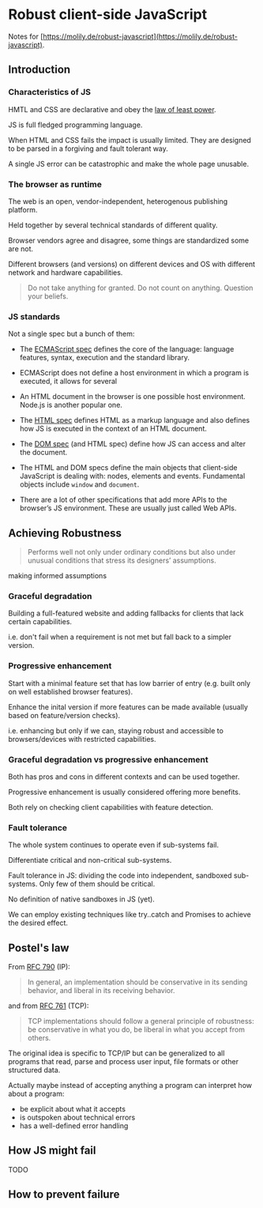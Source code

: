 # Robust client-side JavaScript

Notes for [https://molily.de/robust-javascript](https://molily.de/robust-javascript).

## Introduction

### Characteristics of JS

HMTL and CSS are declarative and obey the [law of least power](https://www.w3.org/2001/tag/doc/leastPower.html).

JS is full fledged programming language.

When HTML and CSS fails the impact is usually limited. They are designed to be parsed in a forgiving and fault tolerant way.

A single JS error can be catastrophic and make the whole page unusable.

### The browser as runtime

The web is an open, vendor-independent, heterogenous publishing platform.

Held together by several technical standards of different quality.

Browser vendors agree and disagree, some things are standardized some are not.

Different browsers (and versions) on different devices and OS with different network and hardware capabilities.

> Do not take anything for granted. Do not count on anything. Question your beliefs.

### JS standards

Not a single spec but a bunch of them:

* The [ECMAScript spec](https://www.ecma-international.org/publications/standards/Ecma-262.htm) defines the core of the language: language features, syntax, execution and the standard library.

* ECMAScript does not define a host environment in which a program is executed, it allows for several

* An HTML document in the browser is one possible host environment. Node.js is another popular one.

* The [HTML spec](https://www.w3.org/TR/html5/) defines HTML as a markup language and also defines how JS is executed in the context of an HTML document.

* The [DOM spec](https://dom.spec.whatwg.org/) (and HTML spec) define how JS can access and alter the document.

* The HTML and DOM specs define the main objects that client-side JavaScript is dealing with: nodes, elements and events. Fundamental objects include `window` and `document`.

* There are a lot of other specifications that add more APIs to the browser’s JS environment. These are usually just called Web APIs.

## Achieving Robustness

> Performs well not only under ordinary conditions but also under unusual conditions that stress its designers’ assumptions.

making informed assumptions

### Graceful degradation

Building a full-featured website and adding fallbacks for clients that lack certain capabilities.

i.e. don't fail when a requirement is not met but fall back to a simpler version.

### Progressive enhancement

Start with a minimal feature set that has low barrier of entry (e.g. built only on well established browser features).

Enhance the inital version if more features can be made available (usually based on feature/version checks).

i.e. enhancing but only if we can, staying robust and accessible to browsers/devices with restricted capabilities.

### Graceful degradation vs progressive enhancement

Both has pros and cons in different contexts and can be used together.

Progressive enhancement is usually considered offering more benefits.

Both rely on checking client capabilities with feature detection.

### Fault tolerance

The whole system continues to operate even if sub-systems fail.

Differentiate critical and non-critical sub-systems.

Fault tolerance in JS: dividing the code into independent, sandboxed sub-systems. Only few of them should be critical.

No definition of native sandboxes in JS (yet).

We can employ existing techniques like try..catch and Promises to achieve the desired effect.

## Postel's law

From [RFC 790](https://tools.ietf.org/html/rfc760) (IP):

> In general, an implementation should be conservative in its sending behavior, and liberal in its receiving behavior.

and from [RFC 761](https://tools.ietf.org/html/rfc761) (TCP):

> TCP implementations should follow a general principle of robustness: be conservative in what you do, be liberal in what you accept from others.

The original idea is specific to TCP/IP but can be generalized to all programs that read, parse and process user input, file formats or other structured data.

Actually maybe instead of accepting anything a program can interpret how about a program:

* be explicit about what it accepts
* is outspoken about technical errors
* has a well-defined error handling

## How JS might fail

TODO

## How to prevent failure
